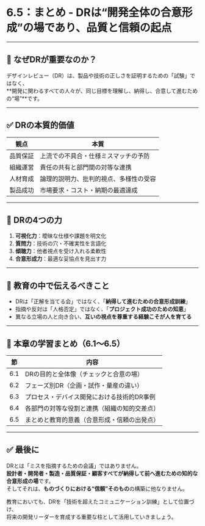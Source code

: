 # 6.5：まとめ - DRは“開発全体の合意形成”の場であり、品質と信頼の起点

---

## 🎯 なぜDRが重要なのか？

デザインレビュー（DR）は、製品や技術の正しさを証明するための「試験」ではなく、  
**開発に関わるすべての人々が、同じ目標を理解し、納得し、合意して進むための“場”**です。

---

## ✅ DRの本質的価値

| 観点 | 本質 |
|------|------|
| 品質保証 | 上流での不具合・仕様ミスマッチの予防 |
| 組織運営 | 責任の共有と部門間の対等な連携 |
| 人材育成 | 論理的説明力、批判的視点、多様性の受容 |
| 製品成功 | 市場要求・コスト・納期の最適達成 |

---

## 📌 DRの4つの力

1. **可視化力**：曖昧な仕様や課題を明文化  
2. **質問力**：技術の穴・不確実性を言語化  
3. **傾聴力**：他者視点を受け入れる柔軟性  
4. **合意形成力**：最適な妥協点を見出す力

---

## 🧠 教育の中で伝えるべきこと

- DRは「正解を当てる会」ではなく、「**納得して進むための合意形成訓練**」
- 指摘や反対は「人格否定」ではなく、「**プロジェクト成功のための知恵**」
- 異なる立場の人と向き合い、**互いの視点を尊重する経験こそが人を育てる**

---

## 📂 本章の学習まとめ（6.1〜6.5）

| 節 | 内容 |
|-----|------|
| 6.1 | DRの目的と全体像（チェックと合意の場） |
| 6.2 | フェーズ別DR（企画・試作・量産の違い） |
| 6.3 | プロセス・デバイス開発における技術的DR事例 |
| 6.4 | 各部門の対等な役割と連携（組織の知的交差点） |
| 6.5 | まとめと教育的意義（合意形成・信頼の出発点） |

---

## ✅ 最後に

DRとは「ミスを指摘するための会議」ではありません。  
**設計者・開発者・製造・品質保証・顧客すべてが納得して前へ進むための知的な合意形成の場**です。  
そしてそれは、**ものづくりにおける“信頼”そのもの**の構築に他なりません。

教育においても、DRを「技術を超えたコミュニケーション訓練」として位置づけ、  
将来の開発リーダーを育成する重要な柱として活用していきましょう。
